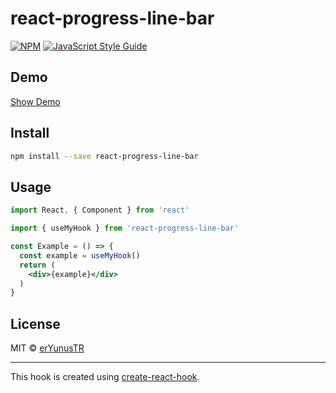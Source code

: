 # react-progress-line-bar

> 

[![NPM](https://img.shields.io/npm/v/react-progress-line-bar.svg)](https://www.npmjs.com/package/react-progress-line-bar) [![JavaScript Style Guide](https://img.shields.io/badge/code_style-standard-brightgreen.svg)](https://standardjs.com)

## Demo

[Show Demo](https://eryunustr.github.io/react-progress-line-bar)

## Install

```bash
npm install --save react-progress-line-bar
```

## Usage

```jsx
import React, { Component } from 'react'

import { useMyHook } from 'react-progress-line-bar'

const Example = () => {
  const example = useMyHook()
  return (
    <div>{example}</div>
  )
}
```

## License

MIT © [erYunusTR](https://github.com/erYunusTR)

---

This hook is created using [create-react-hook](https://github.com/hermanya/create-react-hook).
